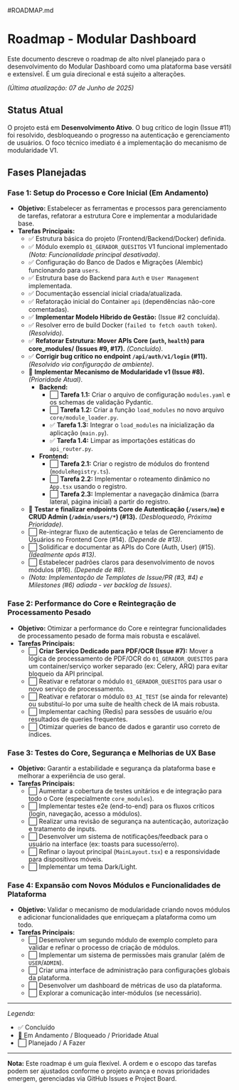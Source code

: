 #ROADMAP.md
# Roadmap - Modular Dashboard

Este documento descreve o roadmap de alto nível planejado para o desenvolvimento do Modular Dashboard como uma plataforma base versátil e extensível. É um guia direcional e está sujeito a alterações.

*(Última atualização: 07 de Junho de 2025)*

## Status Atual

O projeto está em **Desenvolvimento Ativo**. O bug crítico de login (Issue #11) foi resolvido, desbloqueando o progresso na autenticação e gerenciamento de usuários. O foco técnico imediato é a implementação do mecanismo de modularidade V1.

## Fases Planejadas

### Fase 1: Setup do Processo e Core Inicial (Em Andamento)

* **Objetivo:** Estabelecer as ferramentas e processos para gerenciamento de tarefas, refatorar a estrutura Core e implementar a modularidade base.
* **Tarefas Principais:**
  * ✅ Estrutura básica do projeto (Frontend/Backend/Docker) definida.
  * ✅ Módulo exemplo `01_GERADOR_QUESITOS` V1 funcional implementado *(Nota: Funcionalidade principal desativada)*.
  * ✅ Configuração do Banco de Dados e Migrações (Alembic) funcionando para `users`.
  * ✅ Estrutura base do Backend para `Auth` e `User Management` implementada.
  * ✅ Documentação essencial inicial criada/atualizada.
  * ✅ Refatoração inicial do Container `api` (dependências não-core comentadas).
  * ✅ **Implementar Modelo Híbrido de Gestão:** (Issue #2 concluída).
  * ✅ Resolver erro de build Docker (`failed to fetch oauth token`). *(Resolvido)*.
  * ✅ **Refatorar Estrutura: Mover APIs Core (`auth`, `health`) para core_modules/ (Issues #9, #17).** *(Concluído)*.
  * ✅ **Corrigir bug crítico no endpoint `/api/auth/v1/login` (#11).** *(Resolvido via configuração de ambiente)*.
  * 🚧 **Implementar Mecanismo de Modularidade v1 (Issue #8).** *(Prioridade Atual)*.
    * **Backend:**
      * ⬜ **Tarefa 1.1:** Criar o arquivo de configuração `modules.yaml` e os schemas de validação Pydantic.
      * ⬜ **Tarefa 1.2:** Criar a função `load_modules` no novo arquivo `core/module_loader.py`.
      * ✅ **Tarefa 1.3:** Integrar o `load_modules` na inicialização da aplicação (`main.py`).
      * ✅ **Tarefa 1.4:** Limpar as importações estáticas do `api_router.py`.
    * **Frontend:**
      * ⬜ **Tarefa 2.1:** Criar o registro de módulos do frontend (`moduleRegistry.ts`).
      * ⬜ **Tarefa 2.2:** Implementar o roteamento dinâmico no `App.tsx` usando o registro.
      * ⬜ **Tarefa 2.3:** Implementar a navegação dinâmica (barra lateral, página inicial) a partir do registro.
  * 🚧 **Testar e finalizar endpoints Core de Autenticação (`/users/me`) e CRUD Admin (`/admin/users/*`) (#13).** *(Desbloqueado, Próxima Prioridade)*.
  * ⬜ Re-integrar fluxo de autenticação e telas de Gerenciamento de Usuários no Frontend Core (#14). *(Depende de #13)*.
  * ⬜ Solidificar e documentar as APIs do Core (Auth, User) (#15). *(Idealmente após #13)*.
  * ⬜ Estabelecer padrões claros para desenvolvimento de novos módulos (#16). *(Depende de #8)*.
  * *(Nota: Implementação de Templates de Issue/PR (#3, #4) e Milestones (#6) adiada - ver backlog de Issues)*.

### Fase 2: Performance do Core e Reintegração de Processamento Pesado

* **Objetivo:** Otimizar a performance do Core e reintegrar funcionalidades de processamento pesado de forma mais robusta e escalável.
* **Tarefas Principais:**
  * ⬜ **Criar Serviço Dedicado para PDF/OCR (Issue #7):** Mover a lógica de processamento de PDF/OCR do `01_GERADOR_QUESITOS` para um container/serviço worker separado (ex: Celery, ARQ) para evitar bloqueio da API principal.
  * ⬜ Reativar e refatorar o módulo `01_GERADOR_QUESITOS` para usar o novo serviço de processamento.
  * ⬜ Reativar e refatorar o módulo `03_AI_TEST` (se ainda for relevante) ou substituí-lo por uma suíte de health check de IA mais robusta.
  * ⬜ Implementar caching (Redis) para sessões de usuário e/ou resultados de queries frequentes.
  * ⬜ Otimizar queries de banco de dados e garantir uso correto de índices.

### Fase 3: Testes do Core, Segurança e Melhorias de UX Base

* **Objetivo:** Garantir a estabilidade e segurança da plataforma base e melhorar a experiência de uso geral.
* **Tarefas Principais:**
  * ⬜ Aumentar a cobertura de testes unitários e de integração para todo o Core (especialmente `core_modules`).
  * ⬜ Implementar testes e2e (end-to-end) para os fluxos críticos (login, navegação, acesso a módulos).
  * ⬜ Realizar uma revisão de segurança na autenticação, autorização e tratamento de inputs.
  * ⬜ Desenvolver um sistema de notificações/feedback para o usuário na interface (ex: toasts para sucesso/erro).
  * ⬜ Refinar o layout principal (`MainLayout.tsx`) e a responsividade para dispositivos móveis.
  * ⬜ Implementar um tema Dark/Light.

### Fase 4: Expansão com Novos Módulos e Funcionalidades de Plataforma

* **Objetivo:** Validar o mecanismo de modularidade criando novos módulos e adicionar funcionalidades que enriqueçam a plataforma como um todo.
* **Tarefas Principais:**
  * ⬜ Desenvolver um segundo módulo de exemplo completo para validar e refinar o processo de criação de módulos.
  * ⬜ Implementar um sistema de permissões mais granular (além de `USER`/`ADMIN`).
  * ⬜ Criar uma interface de administração para configurações globais da plataforma.
  * ⬜ Desenvolver um dashboard de métricas de uso da plataforma.
  * ⬜ Explorar a comunicação inter-módulos (se necessário).

---
*Legenda:*
* ✅ Concluído
* 🚧 Em Andamento / Bloqueado / Prioridade Atual
* ⬜ Planejado / A Fazer
---

**Nota:** Este roadmap é um guia flexível. A ordem e o escopo das tarefas podem ser ajustados conforme o projeto avança e novas prioridades emergem, gerenciadas via GitHub Issues e Project Board.
